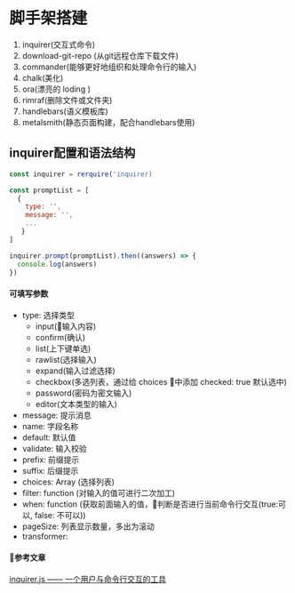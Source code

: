 # 脚手架搭建

1. inquirer(交互式命令)
1. download-git-repo (从git远程仓库下载文件)
1. commander(能够更好地组织和处理命令行的输入)
1. chalk(美化)
1. ora(漂亮的 loding )
1. rimraf(删除文件或文件夹)
1. handlebars(语义模板库)
1. metalsmith(静态页面构建，配合handlebars使用)

## inquirer配置和语法结构

```javascript
const inquirer = rerquire('inquirer)

const promptList = [
  {
    type: '',
    message: '',
    ...
   }
]

inquirer.prompt(promptList).then((answers) => {
  console.log(answers)
})
```

#### 可填写参数

- type: 选择类型
  - input(输入内容)
  - confirm(确认)
  - list(上下键单选)
  - rawlist(选择输入)
  - expand(输入过滤选择)
  - checkbox(多选列表，通过给 choices 中添加 checked: true 默认选中)
  - password(密码为密文输入)
  - editor(文本类型的输入)
- message: 提示消息
- name: 字段名称
- default: 默认值
- validate: 输入校验
- prefix: 前缀提示
- suffix: 后缀提示
- choices: Array (选择列表)
- filter: function (对输入的值可进行二次加工)
- when: function (获取前面输入的值，判断是否进行当前命令行交互(true:可以, false: 不可以))
- pageSize: 列表显示数量，多出为滚动
- transformer:


#### 参考文章

[inquirer.js —— 一个用户与命令行交互的工具](https://blog.csdn.net/qq_26733915/article/details/80461257)